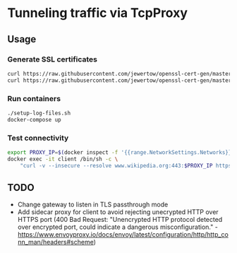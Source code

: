 # Tunneling traffic via TcpProxy

## Usage

### Generate SSL certificates
```sh
curl https://raw.githubusercontent.com/jewertow/openssl-cert-gen/master/tls.sh | sh -s - --subject="tunnel-proxy"
curl https://raw.githubusercontent.com/jewertow/openssl-cert-gen/master/tls.sh | sh -s - --subject="www.wikipedia.org"
```

### Run containers
```sh
./setup-log-files.sh
docker-compose up
```

### Test connectivity
```sh
export PROXY_IP=$(docker inspect -f '{{range.NetworkSettings.Networks}}{{.IPAddress}}{{end}}' gateway)
docker exec -it client /bin/sh -c \
    "curl -v --insecure --resolve www.wikipedia.org:443:$PROXY_IP https://www.wikipedia.org/ | grep -o \"<title>.*</title>\""
```

## TODO
- Change gateway to listen in TLS passthrough mode
- Add sidecar proxy for client to avoid rejecting unecrypted HTTP over HTTPS port (400 Bad Request: "Unencrypted HTTP protocol detected over encrypted port, could indicate a dangerous misconfiguration." - https://www.envoyproxy.io/docs/envoy/latest/configuration/http/http_conn_man/headers#scheme)
